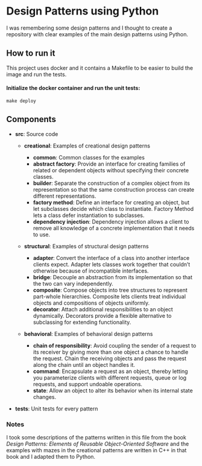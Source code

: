 # Design Patterns using Python
I was remembering some design patterns and I thought to create a repository 
with clear examples of the main design patterns using Python.


## How to run it
This project uses docker and it contains a Makefile to be easier to build the image and run the tests.
#### Initialize the docker container and run the unit tests:
`make deploy`


## Components
* **src**: Source code
    
    * **creational**: Examples of creational design patterns
        * **common**: Common classes for the examples
        * **abstract factory**: Provide an interface for creating families of related or dependent 
        objects without specifying their concrete classes.
        * **builder**: Separate the construction of a complex object from its representation so that 
        the same construction process can create different representations.
        * **factory method**: Define an interface for creating an object, but let subclasses decide 
        which class to instantiate. Factory Method lets a class defer instantiation to subclasses.
        * **dependency injection**: Dependency injection allows a client to remove all knowledge of a concrete 
        implementation that it needs to use. 
        
    * **structural**: Examples of structural design patterns
        * **adapter**: Convert the interface of a class into another interface clients expect. 
        Adapter lets classes work together that couldn’t otherwise because of incompatible interfaces.
        * **bridge**: Decouple an abstraction from its implementation so that the two can vary 
        independently.
        * **composite**: Compose objects into tree structures to represent part-whole hierarchies. 
        Composite lets clients treat individual objects and compositions of objects uniformly.
        * **decorator**: Attach additional responsibilities to an object dynamically. 
        Decorators provide a flexible alternative to subclassing for extending functionality.
        
    * **behavioral**: Examples of behavioral design patterns
        * **chain of responsibility**: Avoid coupling the sender of a request to its receiver by 
        giving more than one object a chance to handle the request. Chain the receiving objects and 
        pass the request along the chain until an object handles it.
        * **command**: Encapsulate a request as an object, thereby letting you parameterize clients 
        with different requests, queue or log requests, and support undoable operations.
        * **state**: Allow an object to alter its behavior when its internal state changes.
      
* **tests**: Unit tests for every pattern

### Notes
I took some descriptions of the patterns written in this file from the book 
*Design Patterns: Elements of Reusable Object-Oriented Software* and the examples 
with mazes in the creational patterns are written in C++ in that book and I adapted them to Python.